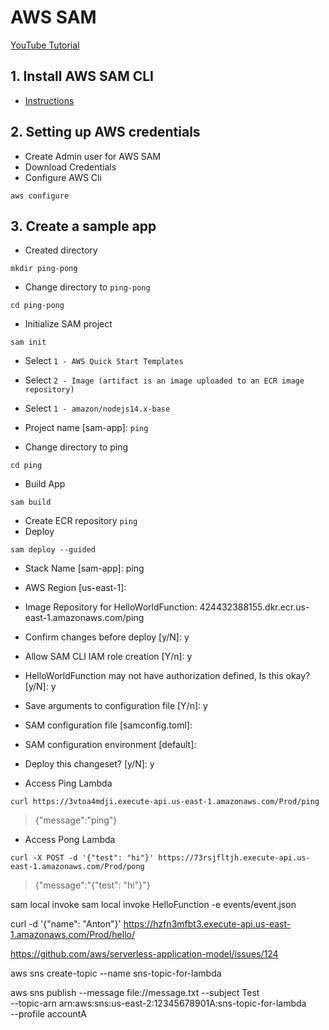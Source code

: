 # AWS SAM

[YouTube Tutorial]()

## 1. Install AWS SAM CLI
- [Instructions](https://docs.aws.amazon.com/serverless-application-model/latest/developerguide/serverless-sam-cli-install.html)

## 2. Setting up AWS credentials

- Create Admin user for AWS SAM
- Download Credentials
- Configure AWS Cli
```
aws configure
```

## 3. Create a sample app
- Created directory
```
mkdir ping-pong
```
- Change directory to `ping-pong`
```
cd ping-pong
```
- Initialize SAM project
```
sam init
```
- Select `1 - AWS Quick Start Templates`
- Select `2 - Image (artifact is an image uploaded to an ECR image repository)`
- Select `1 - amazon/nodejs14.x-base`
- Project name [sam-app]: `ping`

- Change directory to ping
```
cd ping
```

- Build App
```
sam build
```
- Create ECR repository `ping`
- Deploy
```
sam deploy --guided
```
- Stack Name [sam-app]: ping
- AWS Region [us-east-1]:
- Image Repository for HelloWorldFunction: 424432388155.dkr.ecr.us-east-1.amazonaws.com/ping
- Confirm changes before deploy [y/N]: y
- Allow SAM CLI IAM role creation [Y/n]: y
- HelloWorldFunction may not have authorization defined, Is this okay? [y/N]: y
- Save arguments to configuration file [Y/n]: y
- SAM configuration file [samconfig.toml]:
- SAM configuration environment [default]:

- Deploy this changeset? [y/N]: y

- Access Ping Lambda
```
curl https://3vtoa4mdji.execute-api.us-east-1.amazonaws.com/Prod/ping
```
> {"message":"ping"}

- Access Pong Lambda
```
curl -X POST -d '{"test": "hi"}' https://73rsjfltjh.execute-api.us-east-1.amazonaws.com/Prod/pong
```
> {"message":"{\"test\": \"hi\"}"}















sam local invoke
sam local invoke HelloFunction -e events/event.json

curl -d '{"name": "Anton"}' https://hzfn3mfbt3.execute-api.us-east-1.amazonaws.com/Prod/hello/

https://github.com/aws/serverless-application-model/issues/124

aws sns create-topic --name sns-topic-for-lambda

aws sns publish --message file://message.txt --subject Test \
--topic-arn arn:aws:sns:us-east-2:12345678901A:sns-topic-for-lambda \
--profile accountA
